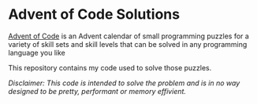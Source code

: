 # Advent of Code Solutions

[Advent of Code](https://adventofcode.com) is an Advent calendar of small programming puzzles for a variety of skill sets and skill levels that can be solved in any programming language you like

This repository contains my code used to solve those puzzles.

*Disclaimer: This code is intended to solve the problem and is in no way designed to be pretty, performant or memory effivient.*